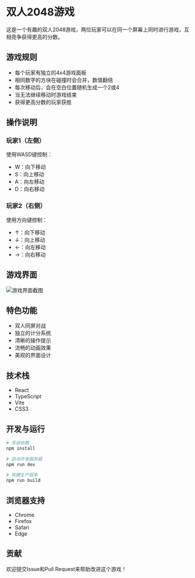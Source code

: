 # 双人2048游戏

这是一个有趣的双人2048游戏，两位玩家可以在同一个屏幕上同时进行游戏，互相竞争获得更高的分数。

## 游戏规则

- 每个玩家有独立的4x4游戏面板
- 相同数字的方块在碰撞时会合并，数值翻倍
- 每次移动后，会在空白位置随机生成一个2或4
- 当无法继续移动时游戏结束
- 获得更高分数的玩家获胜

## 操作说明

### 玩家1（左侧）
使用WASD键控制：
- W：向下移动
- S：向上移动
- A：向左移动
- D：向右移动

### 玩家2（右侧）
使用方向键控制：
- ↑：向下移动
- ↓：向上移动
- ←：向左移动
- →：向右移动

## 游戏界面

![游戏界面截图](/screenshots/gameplay.png)

## 特色功能

- 双人同屏对战
- 独立的计分系统
- 清晰的操作提示
- 流畅的动画效果
- 美观的界面设计

## 技术栈

- React
- TypeScript
- Vite
- CSS3

## 开发与运行

```bash
# 安装依赖
npm install

# 启动开发服务器
npm run dev

# 构建生产版本
npm run build
```

## 浏览器支持

- Chrome
- Firefox
- Safari
- Edge

## 贡献

欢迎提交Issue和Pull Request来帮助改进这个游戏！
